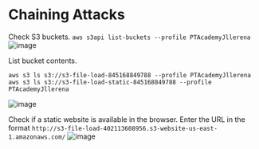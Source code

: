 # Chaining Attacks

Check S3 buckets. `aws s3api list-buckets --profile PTAcademyJllerena`
![image](https://user-images.githubusercontent.com/46797181/227757045-5fe0977c-58a0-48a8-9d50-a79da3574459.png)

List bucket contents. 

```
aws s3 ls s3://s3-file-load-845168849788 --profile PTAcademyJllerena
aws s3 ls s3://s3-file-load-static-845168849788 --profile PTAcademyJllerena

```
![image](https://user-images.githubusercontent.com/46797181/227757255-998e4eb3-6d8d-4cb8-814f-cb47e9eda231.png)

Check if a static website is available in the browser. Enter the URL in the format `http://s3-file-load-402113608956.s3-website-us-east-1.amazonaws.com/`
![image](https://user-images.githubusercontent.com/46797181/227757843-44100fd9-3cee-4c79-b513-016096a64dcd.png)





